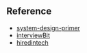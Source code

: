 ## Reference
*  [system-design-primer](https://github.com/donnemartin/system-design-primer)
*  [interviewBit](https://www.interviewbit.com/courses/system-design/)
*  [hiredintech](https://www.hiredintech.com/courses/system-design)
